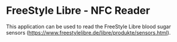 # FreeStyle Libre - NFC Reader

This application can be used to read the FreeStyle Libre blood sugar sensors (https://www.freestylelibre.de/libre/produkte/sensors.html).